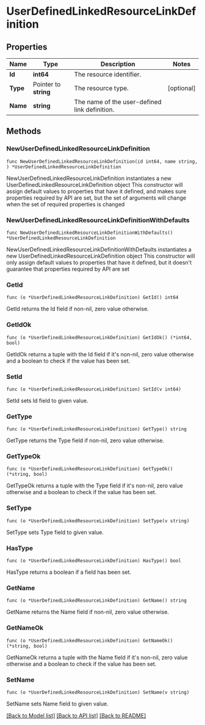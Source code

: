# UserDefinedLinkedResourceLinkDefinition

## Properties

Name | Type | Description | Notes
------------ | ------------- | ------------- | -------------
**Id** | **int64** | The resource identifier. | 
**Type** | Pointer to **string** | The resource type. | [optional] 
**Name** | **string** | The name of the user-defined link definition. | 

## Methods

### NewUserDefinedLinkedResourceLinkDefinition

`func NewUserDefinedLinkedResourceLinkDefinition(id int64, name string, ) *UserDefinedLinkedResourceLinkDefinition`

NewUserDefinedLinkedResourceLinkDefinition instantiates a new UserDefinedLinkedResourceLinkDefinition object
This constructor will assign default values to properties that have it defined,
and makes sure properties required by API are set, but the set of arguments
will change when the set of required properties is changed

### NewUserDefinedLinkedResourceLinkDefinitionWithDefaults

`func NewUserDefinedLinkedResourceLinkDefinitionWithDefaults() *UserDefinedLinkedResourceLinkDefinition`

NewUserDefinedLinkedResourceLinkDefinitionWithDefaults instantiates a new UserDefinedLinkedResourceLinkDefinition object
This constructor will only assign default values to properties that have it defined,
but it doesn't guarantee that properties required by API are set

### GetId

`func (o *UserDefinedLinkedResourceLinkDefinition) GetId() int64`

GetId returns the Id field if non-nil, zero value otherwise.

### GetIdOk

`func (o *UserDefinedLinkedResourceLinkDefinition) GetIdOk() (*int64, bool)`

GetIdOk returns a tuple with the Id field if it's non-nil, zero value otherwise
and a boolean to check if the value has been set.

### SetId

`func (o *UserDefinedLinkedResourceLinkDefinition) SetId(v int64)`

SetId sets Id field to given value.


### GetType

`func (o *UserDefinedLinkedResourceLinkDefinition) GetType() string`

GetType returns the Type field if non-nil, zero value otherwise.

### GetTypeOk

`func (o *UserDefinedLinkedResourceLinkDefinition) GetTypeOk() (*string, bool)`

GetTypeOk returns a tuple with the Type field if it's non-nil, zero value otherwise
and a boolean to check if the value has been set.

### SetType

`func (o *UserDefinedLinkedResourceLinkDefinition) SetType(v string)`

SetType sets Type field to given value.

### HasType

`func (o *UserDefinedLinkedResourceLinkDefinition) HasType() bool`

HasType returns a boolean if a field has been set.

### GetName

`func (o *UserDefinedLinkedResourceLinkDefinition) GetName() string`

GetName returns the Name field if non-nil, zero value otherwise.

### GetNameOk

`func (o *UserDefinedLinkedResourceLinkDefinition) GetNameOk() (*string, bool)`

GetNameOk returns a tuple with the Name field if it's non-nil, zero value otherwise
and a boolean to check if the value has been set.

### SetName

`func (o *UserDefinedLinkedResourceLinkDefinition) SetName(v string)`

SetName sets Name field to given value.



[[Back to Model list]](../README.md#documentation-for-models) [[Back to API list]](../README.md#documentation-for-api-endpoints) [[Back to README]](../README.md)


